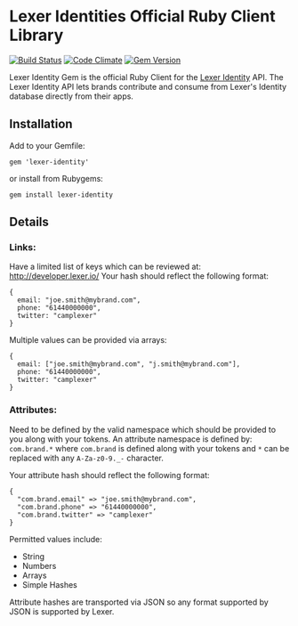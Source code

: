 # Lexer Identities Official Ruby Client Library

[![Build Status](https://travis-ci.org/lexerdev/identity-gem.svg)](http://travis-ci.org/lexerdev/identity-gem)
[![Code Climate](https://codeclimate.com/github/lexerdev/identity-gem/badges/gpa.svg)](https://codeclimate.com/github/lexerdev/identity-gem)
[![Gem Version](https://badge.fury.io/rb/lexer-identity.svg)](http://badge.fury.io/rb/lexer-identity)

Lexer Identity Gem is the official Ruby Client for the [Lexer Identity](https://lexer.io/) API. The
Lexer Identity API lets brands contribute and consume from Lexer's Identity database directly from their apps.

## Installation

Add to your Gemfile:

    gem 'lexer-identity'

or install from Rubygems:

    gem install lexer-identity


## Details

### Links:

Have a limited list of keys which can be reviewed at: http://developer.lexer.io/
Your hash should reflect the following format:

    {
      email: "joe.smith@mybrand.com",
      phone: "61440000000",
      twitter: "camplexer"
    }

Multiple values can be provided via arrays:

    {
      email: ["joe.smith@mybrand.com", "j.smith@mybrand.com"],
      phone: "61440000000",
      twitter: "camplexer"
    }

### Attributes:

Need to be defined by the valid namespace which should be provided
to you along with your tokens.
An attribute namespace is defined by: `com.brand.*` where `com.brand`
is defined along with your tokens and `*` can be replaced with any
`A-Za-z0-9._-` character.

Your attribute hash should reflect the following format:

    {
      "com.brand.email" => "joe.smith@mybrand.com",
      "com.brand.phone" => "61440000000",
      "com.brand.twitter" => "camplexer"
    }

Permitted values include:

- String
- Numbers
- Arrays
- Simple Hashes

Attribute hashes are transported via JSON so any format supported
by JSON is supported by Lexer.

